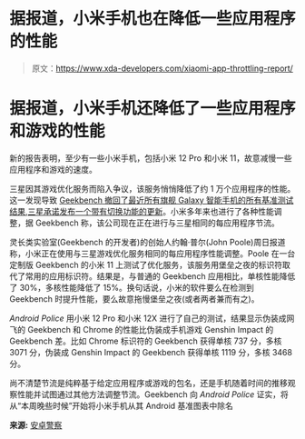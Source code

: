 # 据报道，小米手机也在降低一些应用程序的性能

> 原文：<https://www.xda-developers.com/xiaomi-app-throttling-report/>

# 据报道，小米手机还降低了一些应用程序和游戏的性能

新的报告表明，至少有一些小米手机，包括小米 12 Pro 和小米 11，故意减慢一些应用程序和游戏的速度。

三星因其游戏优化服务而陷入争议，该服务悄悄降低了约 1 万个应用程序的性能。这一发现导致 [Geekbench 撤回了最近所有旗舰 Galaxy 智能手机的所有基准测试结果](https://www.xda-developers.com/geekbench-samsung-benchmark-manipulation/),[三星承诺发布一个带有切换功能的更新](https://www.xda-developers.com/samsung-throttling-popular-android-apps/)。小米多年来也进行了各种性能调整，据 Geekbench 称，该公司现在正在进行与三星相同的每应用程序节流。

灵长类实验室(Geekbench 的开发者)的创始人约翰·普尔(John Poole)周日报道称，小米正在使用与三星游戏优化服务相同的每应用程序性能调整。Poole 在一台定制版 Geekbench 的小米 11 上测试了优化服务，该服务用堡垒之夜的标识符取代了常用的应用标识符。结果是，与普通的 Geekbench 应用相比，单核性能降低了 30%，多核性能降低了 15%。换句话说，小米的软件要么在检测到 Geekbench 时提升性能，要么故意拖慢堡垒之夜(或者两者兼而有之)。

*Android Police* 用小米 12 Pro 和小米 12X 进行了自己的测试，结果显示伪装成网飞的 Geekbench 和 Chrome 的性能比伪装成手机游戏 Genshin Impact 的 Geekbench 差。比如 Chrome 标识符的 Geekbench 获得单核 737 分，多核 3071 分，伪装成 Genshin Impact 的 Geekbench 获得单核 1119 分，多核 3468 分。

尚不清楚节流是纯粹基于给定应用程序或游戏的包名，还是手机随着时间的推移观察性能并试图通过其他方法调整节流。Geekbench 向 *Android Police* 证实，将从“本周晚些时候”开始将小米手机从其 Android 基准图表中除名

**来源:** [安卓警察](https://www.androidpolice.com/xiaomi-benchmark-manipulation-geekbench-delisting/)